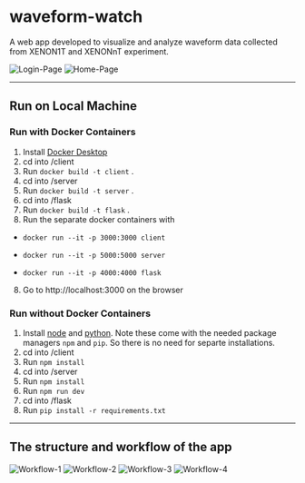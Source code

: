 # waveform-watch

A web app developed to visualize and analyze waveform data collected from XENON1T and XENONnT experiment.

![Login-Page](https://github.com/cheryonthetop/waveform-watcher/blob/master/images/login.PNG)
![Home-Page](https://github.com/cheryonthetop/waveform-watcher/blob/master/images/Home.PNG)

---

## Run on Local Machine

### **Run with Docker Containers**

1. Install [Docker Desktop](https://www.docker.com/products/docker-desktop)
1. cd into /client
1. Run `docker build -t client` .
1. cd into /server
1. Run `docker build -t server` .
1. cd into /flask
1. Run `docker build -t flask` .
1. Run the separate docker containers with

- `docker run --it -p 3000:3000 client`

- `docker run --it -p 5000:5000 server`

- `docker run --it -p 4000:4000 flask`

8. Go to http://localhost:3000 on the browser

### **Run without Docker Containers**

1. Install [node](https://nodejs.org/en/download/) and [python](https://www.python.org/downloads/). Note these come with the needed package managers `npm` and `pip`. So there is no need for separte installations.
1. cd into /client
1. Run `npm install`
1. cd into /server
1. Run `npm install`
1. Run `npm run dev`
1. cd into /flask
1. Run `pip install -r requirements.txt`

---

## The structure and workflow of the app

![Workflow-1](https://github.com/cheryonthetop/waveform-watcher/blob/master/images/workflow/workflow-1.jpg)
![Workflow-2](https://github.com/cheryonthetop/waveform-watcher/blob/master/images/workflow/workflow-2.jpg)
![Workflow-3](https://github.com/cheryonthetop/waveform-watcher/blob/master/images/workflow/workflow-3.jpg)
![Workflow-4](https://github.com/cheryonthetop/waveform-watcher/blob/master/images/workflow/workflow-4.jpg)
